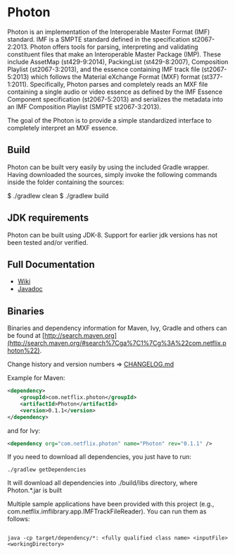 # Photon

Photon is an implementation of the Interoperable Master Format (IMF) standard. IMF is a SMPTE standard defined in the
specification st2067-2:2013. Photon offers tools for parsing, interpreting and validating constituent files that make an
Interoperable Master Package (IMP). These include AssetMap (st429-9:2014), PackingList (st429-8:2007), Composition
Playlist (st2067-3:2013), and the essence containing IMF track file (st2067-5:2013) which follows the Material eXchange
Format (MXF) format (st377-1:2011). Specifically, Photon parses and completely reads an MXF file containing a single
audio or video essence as defined by the IMF Essence Component specification (st2067-5:2013) and serializes the metadata
into an IMF Composition Playlist (SMPTE st2067-3:2013).

The goal of the Photon is to provide a simple standardized interface to completely interpret an MXF essence.

## Build

Photon can be built very easily by using the included Gradle wrapper. Having downloaded the sources, simply invoke the
following commands inside the folder containing the sources:

$ ./gradlew clean
$ ./gradlew build

## JDK requirements

Photon can be built using JDK-8. Support for earlier jdk versions has not been tested and/or verified.

## Full Documentation

- [Wiki](https://github.com/Netflix/photon/wiki)
- [Javadoc](http://netflix.github.io/photon/)

## Binaries
Binaries and dependency information for Maven, Ivy, Gradle and others can be found at [http://search.maven.org](http://search.maven.org/#search%7Cga%7C1%7Cg%3A%22com.netflix.photon%22).

Change history and version numbers => [CHANGELOG.md](https://github.com/Netflix/photon/blob/master/CHANGELOG.md)

Example for Maven:

```xml
<dependency>
    <groupId>com.netflix.photon</groupId>
    <artifactId>Photon</artifactId>
    <version>0.1.1</version>
</dependency>
```
and for Ivy:

```xml
<dependency org="com.netflix.photon" name="Photon" rev="0.1.1" />
```

If you need to download all dependencies, you just have to run:

```
./gradlew getDependencies
```

It will download all dependencies into ./build/libs directory, where Photon.*.jar is built

Multiple sample applications have been provided with this project (e.g., com.netflix.imflibrary.app.IMFTrackFileReader). You can run them as follows:

```

java -cp target/dependency/*: <fully qualified class name> <inputFile> <workingDirectory>
```
